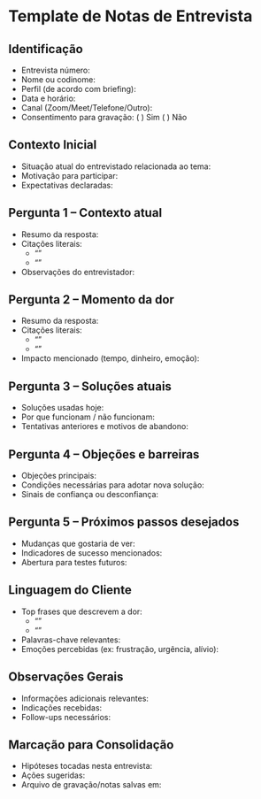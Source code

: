 # Template de Notas de Entrevista

## Identificação

- Entrevista número:
- Nome ou codinome:
- Perfil (de acordo com briefing):
- Data e horário:
- Canal (Zoom/Meet/Telefone/Outro):
- Consentimento para gravação: ( ) Sim  ( ) Não

## Contexto Inicial

- Situação atual do entrevistado relacionada ao tema:
- Motivação para participar:
- Expectativas declaradas:

## Pergunta 1 – Contexto atual

- Resumo da resposta:
- Citações literais:
  - “”
  - “”
- Observações do entrevistador:

## Pergunta 2 – Momento da dor

- Resumo da resposta:
- Citações literais:
  - “”
  - “”
- Impacto mencionado (tempo, dinheiro, emoção):

## Pergunta 3 – Soluções atuais

- Soluções usadas hoje:
- Por que funcionam / não funcionam:
- Tentativas anteriores e motivos de abandono:

## Pergunta 4 – Objeções e barreiras

- Objeções principais:
- Condições necessárias para adotar nova solução:
- Sinais de confiança ou desconfiança:

## Pergunta 5 – Próximos passos desejados

- Mudanças que gostaria de ver:
- Indicadores de sucesso mencionados:
- Abertura para testes futuros:

## Linguagem do Cliente

- Top frases que descrevem a dor:
  - “”
  - “”
- Palavras-chave relevantes:
- Emoções percebidas (ex: frustração, urgência, alívio):

## Observações Gerais

- Informações adicionais relevantes:
- Indicações recebidas:
- Follow-ups necessários:

## Marcação para Consolidação

- Hipóteses tocadas nesta entrevista:
- Ações sugeridas:
- Arquivo de gravação/notas salvas em:
